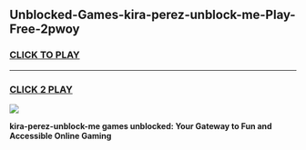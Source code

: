 
## Unblocked-Games-kira-perez-unblock-me-Play-Free-2pwoy
<h3>
<a href="https://premium76.site?title=kira-perez-unblock-me&ref=20M">CLICK TO PLAY</a></h3>
<hr>

<h3>
<a href="https://premium76.site?title=kira-perez-unblock-me&ref=20M">CLICK 2 PLAY</a>
  
</h3>

<a href="https://premium76.site?title=kira-perez-unblock-me&ref=19M"><img src="https://clearcache.store/games.png"></a>


**kira-perez-unblock-me games unblocked: Your Gateway to Fun and Accessible Online Gaming**
